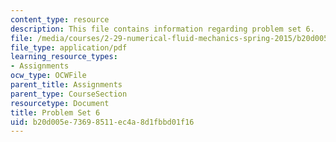 ```yaml
---
content_type: resource
description: This file contains information regarding problem set 6.
file: /media/courses/2-29-numerical-fluid-mechanics-spring-2015/b20d005e73698511ec4a8d1fbbd01f16_MIT2_29S15_PS6_SP2015_v1.pdf
file_type: application/pdf
learning_resource_types:
- Assignments
ocw_type: OCWFile
parent_title: Assignments
parent_type: CourseSection
resourcetype: Document
title: Problem Set 6
uid: b20d005e-7369-8511-ec4a-8d1fbbd01f16
---
```

